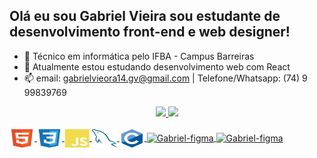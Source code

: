 ## Olá eu sou Gabriel Vieira sou estudante de desenvolvimento front-end e web designer!

- 🔭 Técnico em informática pelo IFBA - Campus Barreiras
- 🌱 Atualmente estou estudando desenvolvimento web com React
- 📫 email: gabrielvieora14.gv@gmail.com | Telefone/Whatsapp: (74) 9 99839769

<div align="center">
  <a href="https://github.com/GabrielVieira14">
  <img height="160em" src="https://github-readme-stats.vercel.app/api?username=GabrielVieira14&show_icons=true&theme=radical&include_all_commits=true&count_private=true"/>
  <img height="160em" src="https://github-readme-stats.vercel.app/api/top-langs/?username=GabrielVieira14&layout=compact&langs_count=7&theme=radical"/>
</div>

<div style="display: inline_block"><br>
  <img align="center" alt="Gabriel-HTML" height="30" width="40" src="https://raw.githubusercontent.com/devicons/devicon/master/icons/html5/html5-original.svg"/>
  <img align="center" alt="Gabriel-CSS" height="30" width="40" src="https://raw.githubusercontent.com/devicons/devicon/master/icons/css3/css3-original.svg"/>
  <img align="center" alt="Gabriel-Js" height="30" width="40" src="https://raw.githubusercontent.com/devicons/devicon/master/icons/javascript/javascript-plain.svg"/>
  <img align="center" alt="Gabriel-MySQL" height="30" width="40" src="https://raw.githubusercontent.com/devicons/devicon/master/icons/mysql/mysql-original.svg"/>
  <img align="center" alt="Gabriel-C" height="30" width="40" src="https://raw.githubusercontent.com/devicons/devicon/master/icons/c/c-original.svg"/>
  <img align="center" alt="Gabriel-figma" height="30" width="40" src="https://cdn.jsdelivr.net/gh/devicons/devicon/icons/figma/figma-original.svg"/>
  <img align="center" alt="Gabriel-figma" height="30" width="40" src="https://cdn.jsdelivr.net/gh/devicons/devicon/icons/git/git-original.svg"/>
</div>
  
###

